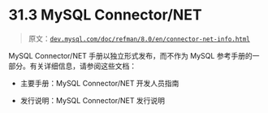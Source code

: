 # 31.3 MySQL Connector/NET

> 原文：[`dev.mysql.com/doc/refman/8.0/en/connector-net-info.html`](https://dev.mysql.com/doc/refman/8.0/en/connector-net-info.html)

MySQL Connector/NET 手册以独立形式发布，而不作为 MySQL 参考手册的一部分。有关详细信息，请参阅这些文档：

+   主要手册：MySQL Connector/NET 开发人员指南

+   发行说明：MySQL Connector/NET 发行说明
